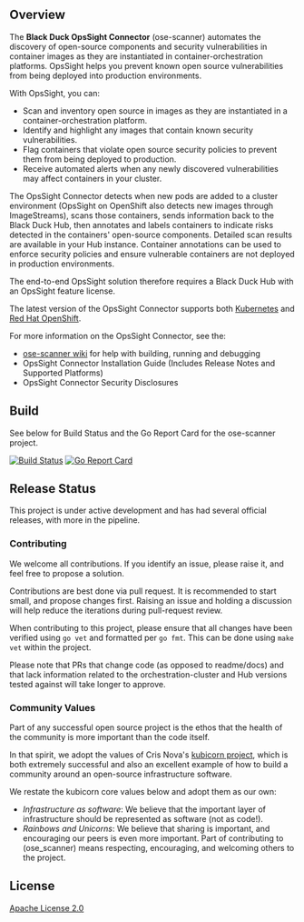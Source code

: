 ## Overview

The **Black Duck OpsSight Connector** (ose-scanner) automates the discovery of open-source components and security vulnerabilities in container images as they are instantiated in container-orchestration platforms. OpsSight helps you prevent known open source vulnerabilities from being deployed into production environments.

With OpsSight, you can:

* Scan and inventory open source in images as they are instantiated in a container-orchestration platform.
* Identify and highlight any images that contain known security vulnerabilities.
* Flag containers that violate open source security policies to prevent them from being deployed to production.
* Receive automated alerts when any newly discovered vulnerabilities may affect containers in your cluster.

The OpsSight Connector detects when new pods are added to a cluster environment (OpsSight on OpenShift also detects new images through ImageStreams), scans those containers, sends information back to the Black Duck Hub, then annotates and labels containers to indicate risks detected in the containers' open-source components. Detailed scan results are available in your Hub instance.  Container annotations can be used to enforce security policies and ensure vulnerable containers are not deployed in production environments.

The end-to-end OpsSight solution therefore requires a Black Duck Hub with an OpsSight feature license.

The latest version of the OpsSight Connector supports both [Kubernetes](https://kubernetes.io/) and [Red Hat OpenShift](https://www.openshift.com/).

For more information on the OpsSight Connector, see the:

* [ose-scanner wiki](https://github.com/blackducksoftware/ose-scanner/wiki) for help with building, running and debugging
* OpsSight Connector Installation Guide (Includes Release Notes and Supported Platforms)
* OpsSight Connector Security Disclosures

## Build

See below for Build Status and the Go Report Card for the ose-scanner project.

[![Build Status](https://travis-ci.org/blackducksoftware/ose-scanner.svg?branch=master)](https://travis-ci.org/blackducksoftware/ose-scanner)
[![Go Report Card](https://goreportcard.com/badge/github.com/blackducksoftware/ose-scanner)](https://goreportcard.com/report/github.com/blackducksoftware/ose-scanner)

## Release Status

This project is under active development and has had several official releases, with more in the pipeline.

### Contributing

We welcome all contributions. If you identify an issue, please raise it, and feel free to propose a solution.

Contributions are best done via pull request. It is recommended to start small, and propose changes first. Raising an issue and holding a discussion will help reduce the iterations during pull-request review.

When contributing to this project, please ensure that all changes have been verified using ``go vet`` and formatted per ``go fmt``. This can be done using ``make vet`` within the project.

Please note that PRs that change code (as opposed to readme/docs) and that lack information related to the orchestration-cluster and Hub versions tested against will take longer to approve.

### Community Values

Part of any successful open source project is the ethos that the health of the community is more important than the code itself.

In that spirit, we adopt the values of Cris Nova's [kubicorn project](https://github.com/kris-nova/kubicorn), which is both extremely successful and also an excellent example of how to build a community around an open-source infrastructure software.

We restate the kubicorn core values below and adopt them as our own:

* *Infrastructure as software*: We believe that the important layer of infrastructure should be represented as software (not as code!).
* *Rainbows and Unicorns*: We believe that sharing is important, and encouraging our peers is even more important. Part of contributing to (ose_scanner) means respecting, encouraging, and welcoming others to the project.

## License

[Apache License 2.0](https://www.apache.org/licenses/LICENSE-2.0)
